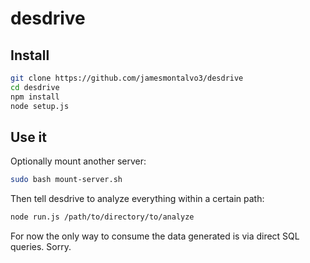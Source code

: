 desdrive
========

Install
-------

```bash
git clone https://github.com/jamesmontalvo3/desdrive
cd desdrive
npm install
node setup.js
```

Use it
------

Optionally mount another server:

```bash
sudo bash mount-server.sh
```

Then tell desdrive to analyze everything within a certain path:

```bash
node run.js /path/to/directory/to/analyze
```

For now the only way to consume the data generated is via direct SQL queries. Sorry.
